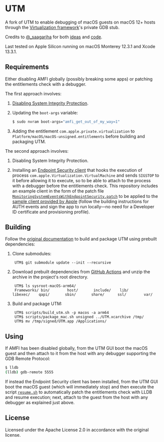 # UTM

A fork of UTM to enable debugging of macOS guests on macOS 12+ hosts through the [Virtualization framework](https://developer.apple.com/documentation/virtualization)'s private GDB stub.

Credits to [@_saagarjha](https://twitter.com/_saagarjha) for both [ideas](https://twitter.com/_saagarjha/status/1411196869640822790) and [code](https://github.com/saagarjha/VirtualApple).

Last tested on Apple Silicon running on macOS Monterey 12.3.1 and Xcode 13.3.1.

## Requirements

Either disabling AMFI globally (possibly breaking some apps) or patching the entitlements check with a debugger.

The first approach involves:

1. [Disabling System Integrity Protection](https://developer.apple.com/documentation/security/disabling_and_enabling_system_integrity_protection).

1. Updating the `boot-args` variable:

    ```bash
    $ sudo nvram boot-args="amfi_get_out_of_my_way=1"
    ```

1. Adding the entitlement `com.apple.private.virtualization` to `Platform/macOS/macOS-unsigned.entitlements` before building and packaging UTM.

The second approach involves:

1. Disabling System Integrity Protection.

1. Installing an [Endpoint Security client](https://developer.apple.com/documentation/endpointsecurity) that hooks the execution of process `com.apple.Virtualization.VirtualMachine` and sends `SIGSTOP` to it before allowing it to execute, so to be able to attach to the process with a debugger before the entitlements check. This repository includes an example client in the form of the patch file [`MonitoringSystemEventsWithEndpointSecurity.patch`](MonitoringSystemEventsWithEndpointSecurity.patch) to be applied to the [sample client provided by Apple](https://developer.apple.com/documentation/endpointsecurity/monitoring_system_events_with_endpoint_security) (follow the building instructions for AUTH events and sign the app to run locally—no need for a Developer ID certificate and provisioning profile).

## Building

Follow the [original documentation](Documentation/MacDevelopment.md) to build and package UTM using prebuilt dependencies:

1. Clone submodules:

        UTM$ git submodule update --init --recursive

1. Download prebuilt dependencies from [GitHub Actions](https://github.com/utmapp/UTM/actions?query=event%3Arelease+workflow%3ABuild) and unzip the archive in the project's root directory.

        UTM$ ls sysroot-macOS-arm64/
        Frameworks/ bin/        host/       include/    lib/        libexec/    qapi/       sbin/       share/      ssl/        var/

1. Build and package UTM:

        UTM$ scripts/build_utm.sh -p macos -a arm64
        UTM$ scripts/package_mac.sh unsigned ../UTM.xcarchive /tmp/
        UTM$ mv /tmp/signed/UTM.app /Applications/

## Using

If AMFI has been disabled globally, from the UTM GUI boot the macOS guest and then attach to it from the host with any debugger supporting the GDB Remote Protocol:

```bash
$ lldb
(lldb) gdb-remote 5555
```

If instead the Endpoint Security client has been installed, from the UTM GUI boot the macOS guest (which will immediately stop) and then execute the script [`resume.sh`](resume.sh) to automatically patch the entitlements check with LLDB and resume execution; next, attach to the guest from the host with any debugger as explained just above.

## License

Licensed under the Apache License 2.0 in accordance with the original license.
